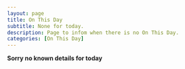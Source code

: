 ```yaml
---
layout: page
title: On This Day
subtitle: None for today.
description: Page to infom when there is no On This Day.
categories: [On This Day]
---
```


**Sorry no known details for today**
